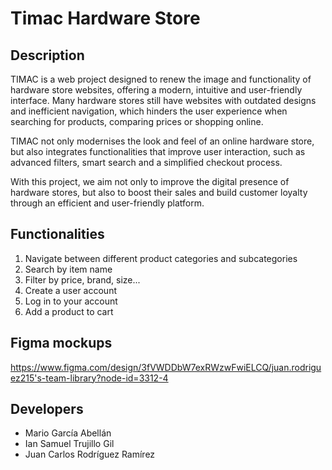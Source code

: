 # Timac Hardware Store

## Description
TIMAC is a web project designed to renew the image and functionality of hardware store websites, offering a modern, intuitive and user-friendly interface. Many hardware stores still have websites with outdated designs and inefficient navigation, which hinders the user experience when searching for products, comparing prices or shopping online.

TIMAC not only modernises the look and feel of an online hardware store, but also integrates functionalities that improve user interaction, such as advanced filters, smart search and a simplified checkout process.

With this project, we aim not only to improve the digital presence of hardware stores, but also to boost their sales and build customer loyalty through an efficient and user-friendly platform.

## Functionalities
1. Navigate between different product categories and subcategories
2. Search by item name
3. Filter by price, brand, size...
4. Create a user account
5. Log in to your account
6. Add a product to cart

## Figma mockups
https://www.figma.com/design/3fVWDDbW7exRWzwFwiELCQ/juan.rodriguez215's-team-library?node-id=3312-4

## Developers
- Mario García Abellán
- Ian Samuel Trujillo Gil
- Juan Carlos Rodríguez Ramírez
